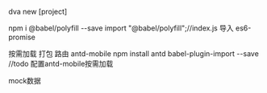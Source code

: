 dva new [project]

npm i @babel/polyfill --save
import "@babel/polyfill";//index.js
导入 es6-promise

按需加载 打包 路由 antd-mobile
npm install antd babel-plugin-import --save
//todo 配置antd-mobile按需加载

mock数据